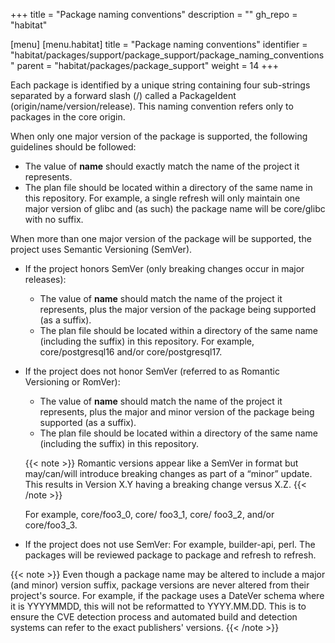 +++
title = "Package naming conventions"
description = ""
gh_repo = "habitat"

[menu]
  [menu.habitat]
    title = "Package naming conventions"
    identifier = "habitat/packages/support/package_support/package_naming_conventions"
    parent = "habitat/packages/package_support"
    weight = 14
+++

Each package is identified by a unique string containing four sub-strings separated by a forward slash (/) called a PackageIdent (origin/name/version/release). This naming convention refers only to packages in the core origin.

When only one major version of the package is supported, the following guidelines should be followed:

- The value of **name** should exactly match the name of the project it represents.
- The plan file should be located within a directory of the same name in this repository. For example, a single refresh will only maintain one major version of glibc and (as such) the package name will be core/glibc with no suffix.

When more than one major version of the package will be supported, the project uses Semantic Versioning (SemVer).

- If the project honors SemVer (only breaking changes occur in major releases):
  - The value of **name** should match the name of the project it represents, plus the major version of the package being supported (as a suffix).
  - The plan file should be located within a directory of the same name (including the suffix) in this repository. For example, core/postgresql16 and/or core/postgresql17.
- If the project does not honor SemVer (referred to as Romantic Versioning or RomVer):
  - The value of **name** should match the name of the project it represents, plus the major and minor version of the package being supported (as a suffix).
  - The plan file should be located within a directory of the same name (including the suffix) in this repository.

  {{< note >}}
  Romantic versions appear like a SemVer in format but may/can/will introduce breaking changes as part of a “minor” update. This results in Version X.Y having a breaking change versus X.Z.
  {{< /note >}}

  For example, core/foo3_0, core/ foo3_1, core/ foo3_2, and/or core/foo3_3.

- If the project does not use SemVer:
  For example, builder-api, perl.
  The packages will be reviewed package to package and refresh to refresh.

{{< note >}}
Even though a package name may be altered to include a major (and minor) version suffix, package versions are never altered from their project's source. For example, if the package uses a DateVer schema where it is YYYYMMDD, this will not be reformatted to YYYY.MM.DD. This is to ensure the CVE detection process and automated build and detection systems can refer to the exact publishers' versions.
{{< /note >}}

